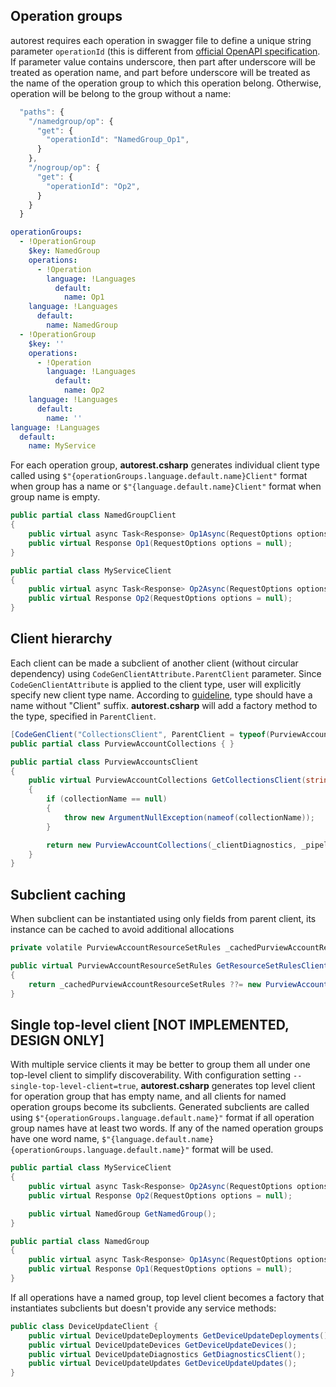 ## Operation groups

autorest requires each operation in swagger file to define a unique string parameter `operationId` (this is different from [official OpenAPI specification](https://swagger.io/docs/specification/paths-and-operations/#operationId). If parameter value contains underscore, then part after underscore will be treated as operation name, and part before underscore will be treated as the name of the operation group to which this operation belong. Otherwise, operation will be belong to the group without a name:

```js
  "paths": {
    "/namedgroup/op": {
      "get": {
        "operationId": "NamedGroup_Op1",
      }
    },
    "/nogroup/op": {
      "get": {
        "operationId": "Op2",
      }
    }
  }
```

```yaml
operationGroups:
  - !OperationGroup 
    $key: NamedGroup
    operations:
      - !Operation 
        language: !Languages 
          default:
            name: Op1
    language: !Languages 
      default:
        name: NamedGroup
  - !OperationGroup 
    $key: ''
    operations:
      - !Operation 
        language: !Languages 
          default:
            name: Op2
    language: !Languages 
      default:
        name: ''
language: !Languages 
  default:
    name: MyService
```

For each operation group, **autorest.csharp** generates individual client type called using `$"{operationGroups.language.default.name}Client"` format when group has a name or `$"{language.default.name}Client"` format when group name is empty.

```cs
public partial class NamedGroupClient
{
    public virtual async Task<Response> Op1Async(RequestOptions options = null);
    public virtual Response Op1(RequestOptions options = null);
}
```
```cs
public partial class MyServiceClient
{
    public virtual async Task<Response> Op2Async(RequestOptions options = null);
    public virtual Response Op2(RequestOptions options = null);
}
```

## Client hierarchy

Each client can be made a subclient of another client (without circular dependency) using `CodeGenClientAttribute.ParentClient` parameter. Since `CodeGenClientAttribute` is applied to the client type, user will explicitly specify new client type name. According to [guideline](https://azure.github.io/azure-sdk/dotnet_introduction.html#dotnet-subclients), type should have a name without "Client" suffix. **autorest.csharp** will add a factory method to the type, specified in `ParentClient`.

```cs
[CodeGenClient("CollectionsClient", ParentClient = typeof(PurviewAccountsClient), ForcePublicConstructors = true)]
public partial class PurviewAccountCollections { }
```

```cs
public partial class PurviewAccountsClient
{
    public virtual PurviewAccountCollections GetCollectionsClient(string collectionName)
    {
        if (collectionName == null)
        {
            throw new ArgumentNullException(nameof(collectionName));
        }

        return new PurviewAccountCollections(_clientDiagnostics, _pipeline, _tokenCredential, _endpoint, collectionName, _apiVersion);
    }
}
```

## Subclient caching

When subclient can be instantiated using only fields from parent client, its instance can be cached to avoid additional allocations

```cs
private volatile PurviewAccountResourceSetRules _cachedPurviewAccountResourceSetRules;

public virtual PurviewAccountResourceSetRules GetResourceSetRulesClient()
{
    return _cachedPurviewAccountResourceSetRules ??= new PurviewAccountResourceSetRules(_clientDiagnostics, _pipeline, _tokenCredential, _endpoint, _apiVersion);
}
```

## Single top-level client [NOT IMPLEMENTED, DESIGN ONLY]

With multiple service clients it may be better to group them all under one top-level client to simplify discoverability. With configuration setting `--single-top-level-client=true`, **autorest.csharp** generates top level client for operation group that has empty name, and all clients for named operation groups become its subclients. Generated subclients are called using `$"{operationGroups.language.default.name}"` format if all operation group names have at least two words. If any of the named operation groups have one word name, `$"{language.default.name}{operationGroups.language.default.name}"` format will be used. 

```cs
public partial class MyServiceClient
{
    public virtual async Task<Response> Op2Async(RequestOptions options = null);
    public virtual Response Op2(RequestOptions options = null);

    public virtual NamedGroup GetNamedGroup();
}
```
```cs
public partial class NamedGroup
{
    public virtual async Task<Response> Op1Async(RequestOptions options = null);
    public virtual Response Op1(RequestOptions options = null);
}
```

If all operations have a named group, top level client becomes a factory that instantiates subclients but doesn't provide any service methods:

```cs
public class DeviceUpdateClient {
    public virtual DeviceUpdateDeployments GetDeviceUpdateDeployments();
    public virtual DeviceUpdateDevices GetDeviceUpdateDevices();
    public virtual DeviceUpdateDiagnostics GetDiagnosticsClient();
    public virtual DeviceUpdateUpdates GetDeviceUpdateUpdates();
}
```